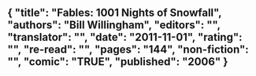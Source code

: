 {
 "title": "Fables: 1001 Nights of Snowfall",
 "authors": "Bill Willingham",
 "editors": "",
 "translator": "",
 "date": "2011-11-01",
 "rating": "",
 "re-read": "",
 "pages": "144",
 "non-fiction": "",
 "comic": "TRUE",
 "published": "2006"
}
---

